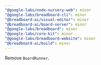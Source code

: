 ```yaml
---
"@google-labs/node-nursery-web": minor
"@google-labs/breadboard-cli": minor
"@breadboard-ai/visual-editor": minor
"@breadboard-ai/board-server": minor
"@google-labs/breadboard": minor
"@google-labs/core-kit": minor
"@google-labs/breadboard-website": minor
"@breadboard-ai/build": minor
---
```


Remove `BoardRunner`.
